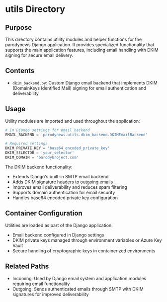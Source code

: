 
# utils Directory

## Purpose
This directory contains utility modules and helper functions for the parodynews Django application. It provides specialized functionality that supports the main application features, including email handling with DKIM signing for secure email delivery.

## Contents
- `dkim_backend.py`: Custom Django email backend that implements DKIM (DomainKeys Identified Mail) signing for email authentication and deliverability

## Usage
Utility modules are imported and used throughout the application:

```python
# In Django settings for email backend
EMAIL_BACKEND = 'parodynews.utils.dkim_backend.DKIMEmailBackend'

# Required settings
DKIM_PRIVATE_KEY = 'base64_encoded_private_key'
DKIM_SELECTOR = 'your_selector'
DKIM_DOMAIN = 'barodybroject.com'
```

The DKIM backend functionality:
- Extends Django's built-in SMTP email backend
- Adds DKIM signature headers to outgoing emails
- Improves email deliverability and reduces spam filtering
- Supports domain authentication for email security
- Handles base64 encoded private key configuration

## Container Configuration
Utilities are loaded as part of the Django application:
- Email backend configured in Django settings
- DKIM private keys managed through environment variables or Azure Key Vault
- Secure handling of cryptographic keys in containerized environments

## Related Paths
- Incoming: Used by Django email system and application modules requiring email functionality
- Outgoing: Sends authenticated emails through SMTP with DKIM signatures for improved deliverability
